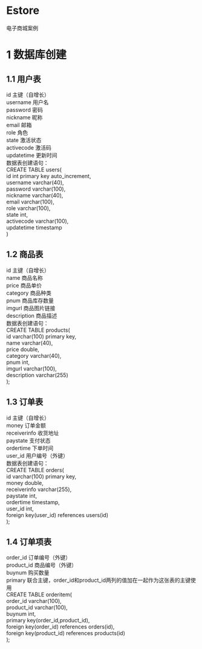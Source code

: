 # Estore
电子商城案例

# 1 数据库创建
## 1.1 用户表
id	主键（自增长）  
username	用户名  
password	密码  
nickname	昵称  
email		邮箱  
role		角色  
state		激活状态  
activecode	激活码  
updatetime	更新时间  
数据表创建语句：  
CREATE TABLE users(  
	id int primary key auto_increment,  
	username varchar(40),  
	password varchar(100),  
	nickname varchar(40),  
	email varchar(100),  
	role varchar(100),  
	state int,  
	activecode varchar(100),  
	updatetime timestamp  
)  

## 1.2 商品表
id		主键（自增长）  
name		商品名称  
price		商品单价  
category	商品种类  
pnum		商品库存数量  
imgurl		商品图片链接  
description	商品描述  
数据表创建语句：  
CREATE TABLE products(  
	id varchar(100) primary key,  
	name varchar(40),  
	price double,  
	category varchar(40),  
	pnum int,  
	imgurl varchar(100),  
	description varchar(255)  
);  

## 1.3 订单表
id		主键（自增长）  
money		订单金额  
receiverinfo	收货地址  
paystate	支付状态  
ordertime	下单时间  
user_id		用户编号（外键）  
数据表创建语句：  
CREATE TABLE orders(  
	id varchar(100) primary key,  
	money double,  
	receiverinfo varchar(255),  
	paystate int,  
	ordertime timestamp,  
	user_id int,  
	foreign key(user_id) references users(id)  
);  

## 1.4 订单项表
order_id	订单编号（外键）  
product_id	商品编号（外键）  
buynum		购买数量  
primary		联合主键，order_id和product_id两列的值加在一起作为这张表的主键使用  
CREATE TABLE orderitem(  
	order_id varchar(100),  
	product_id varchar(100),  
	buynum int,  
	primary key(order_id,product_id),  
	foreign key(order_id) references orders(id),  
	foreign key(product_id) references products(id)  
);  
